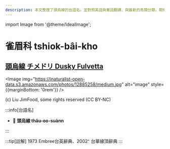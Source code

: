 ```yaml
---
description: 本文整理了頭烏線的台語名，並對照英語與華語翻譯，與最新的鳥類分類，期待能夠供未來的台語鳥類圖鑑當作參考
---
```


import Image from '@theme/IdealImage';

# 雀眉科 tshiok-bâi-kho

## [頭烏線 チメドリ Dusky Fulvetta](https://ebird.org/species/dusful1)

<Image img="https://inaturalist-open-data.s3.amazonaws.com/photos/12885258/medium.jpg" alt="image" style={{marginBottom: '0rem'}} />

<p className="image-caption">
(c) Liu JimFood, some rights reserved (CC BY-NC)
</p>

:::info[台語名]

- 🎯 **頭烏線 thâu-oo-suànn**

:::

:::tip[註解]
1973 Embree台英辭典、2002⁺ 台華線頂辭典
:::
